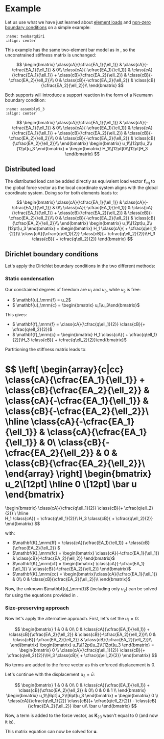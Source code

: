#    Example 

Let us use what we have just learned about [element loads](./element_loads.md) and [non-zero boundary conditions](./direchlet.md) on a simple example:

```{figure} twobarqdiri.svg
:name: twobarqdiri
:align: center
```

This example has the same two-element bar model as in [](../lecture1/directly.md), so the unconstrained stiffness matrix is unchanged:

$$
\begin{bmatrix}
	\class{cA}{\cfrac{EA_1}{\ell_1}} & \class{cA}{-\cfrac{EA_1}{\ell_1}} & 0\\
	\class{cA}{-\cfrac{EA_1}{\ell_1}} & \class{cA}{\cfrac{EA_1}{\ell_1}} + \class{cB}{\cfrac{EA_2}{\ell_2}} & \class{cB}{-\cfrac{EA_2}{\ell_2}}\\
	0 & \class{cB}{-\cfrac{EA_2}{\ell_2}} & \class{cB}{\cfrac{EA_2}{\ell_2}}\\
      \end{bmatrix}
$$

Both supports will introduce a support reaction in the form of a Neumann boundary condition:

```{figure} assembly5_3.svg
:name: assembly5_3
:align: center
```

$$
      \begin{bmatrix}
	\class{cA}{\cfrac{EA_1}{\ell_1}} & \class{cA}{-\cfrac{EA_1}{\ell_1}} & 0\\
	\class{cA}{-\cfrac{EA_1}{\ell_1}} & \class{cA}{\cfrac{EA_1}{\ell_1}} + \class{cB}{\cfrac{EA_2}{\ell_2}} & \class{cB}{-\cfrac{EA_2}{\ell_2}}\\
	0 & \class{cB}{-\cfrac{EA_2}{\ell_2}} & \class{cB}{\cfrac{EA_2}{\ell_2}}\\
      \end{bmatrix}
      \begin{bmatrix}
	u_1\\[12pt]u_2\\[12pt]u_3
      \end{bmatrix}
      =
      \begin{bmatrix}
	H_1\\[12pt]0\\[12pt]H_3
      \end{bmatrix}
      $$

## Distributed load

The distributed load can be added directly as equivalent load vector ${\mathbf{f}_\mathrm{eq}}$ to the global force vector as the local coordinate system aligns with the global coordinate system. Doing so for both elements leads to:

$$
      \begin{bmatrix}
	\class{cA}{\cfrac{EA_1}{\ell_1}} & \class{cA}{-\cfrac{EA_1}{\ell_1}} & 0\\
	\class{cA}{-\cfrac{EA_1}{\ell_1}} & \class{cA}{\cfrac{EA_1}{\ell_1}} + \class{cB}{\cfrac{EA_2}{\ell_2}} & \class{cB}{-\cfrac{EA_2}{\ell_2}}\\
	0 & \class{cB}{-\cfrac{EA_2}{\ell_2}} & \class{cB}{\cfrac{EA_2}{\ell_2}}\\
      \end{bmatrix}
      \begin{bmatrix}
	u_1\\[12pt]u_2\\[12pt]u_3
      \end{bmatrix}
      =
      \begin{bmatrix}
	H_1 \class{cA}{ + \cfrac{q\ell_1}{2}}\\ \class{cA}{\cfrac{q\ell_1}{2}} \class{cB}{+ \cfrac{q\ell_2}{2}}\\H_3 \class{cB}{ + \cfrac{q\ell_2}{2}}
      \end{bmatrix}
      $$

## Dirichlet boundary conditions

Let's apply the Dirichlet boundary conditions in the two different methods:

### Static condensation

Our constrained degrees of freedom are $u_1$ and $u_3$, while $u_2$ is free:

- $ \mathbf{u}_\mrm{f} = u_2$
- $ \mathbf{u}_\mrm{c} = \begin{bmatrix} u_1\\u_3\end{bmatrix}$

This gives:
- $ \mathbf{f}_\mrm{f} = \class{cA}{\cfrac{q\ell_1}{2}} \class{cB}{+ \cfrac{q\ell_2}{2}}$
- $ \mathbf{f}_\mrm{c} = \begin{bmatrix} H_1 \class{cA}{ + \cfrac{q\ell_1}{2}}\\H_3 \class{cB}{ + \cfrac{q\ell_2}{2}}\end{bmatrix}$

Partitioning the stiffness matrix leads to:

$$
\left[
\begin{array}{c|cc}
\class{cA}{\cfrac{EA_1}{\ell_1}} + \class{cB}{\cfrac{EA_2}{\ell_2}} &  \class{cA}{-\cfrac{EA_1}{\ell_1}}  & \class{cB}{-\cfrac{EA_2}{\ell_2}}\\
\hline
\class{cA}{-\cfrac{EA_1}{\ell_1}} & \class{cA}{\cfrac{EA_1}{\ell_1}} & 0\\
\class{cB}{-\cfrac{EA_2}{\ell_2}} & 0 & \class{cB}{\cfrac{EA_2}{\ell_2}}\\
\end{array}
\right]
\begin{bmatrix}
u_2\\[12pt] \hline  0 \\[12pt] \bar u
\end{bmatrix}
=
\begin{bmatrix}
 \class{cA}{\cfrac{q\ell_1}{2}} \class{cB}{+ \cfrac{q\ell_2}{2}} \\ \hline  
 H_1 \class{cA}{ + \cfrac{q\ell_1}{2}}\\
 H_3 \class{cB}{ + \cfrac{q\ell_2}{2}}
\end{bmatrix}
$$

with:

- $\mathbf{K}_\mrm{ff} =  \class{cA}{\cfrac{EA_1}{\ell_1}} + \class{cB}{\cfrac{EA_2}{\ell_2}} $
- $\mathbf{K}_\mrm{fc} =  \begin{bmatrix} \class{cA}{-\cfrac{EA_1}{\ell_1}}  & \class{cB}{-\cfrac{EA_2}{\ell_2}} \end{bmatrix}$
- $\mathbf{K}_\mrm{cf} =  \begin{bmatrix} \class{cA}{-\cfrac{EA_1}{\ell_1}} \\ \class{cB}{-\cfrac{EA_2}{\ell_2}} \end{bmatrix}$
- $\mathbf{K}_\mrm{cc} =  \begin{bmatrix}\class{cA}{\cfrac{EA_1}{\ell_1}} & 0\\  0 & \class{cB}{\cfrac{EA_2}{\ell_2}}\\ \end{bmatrix}$

Now, the unknown $\mathbf{u}_\mrm{f}$ (including only $u_2$) can be solved for using the equations provided in [](static-condensation).

### Size-preserving approach

Now let's apply the alternative approach. First, let's set the $u_1 = 0$:

$$
      \begin{bmatrix}
	1 & 0 & 0\\
	0 & \class{cA}{\cfrac{EA_1}{\ell_1}} + \class{cB}{\cfrac{EA_2}{\ell_2}} & \class{cB}{-\cfrac{EA_2}{\ell_2}}\\
	0 & \class{cB}{-\cfrac{EA_2}{\ell_2}} & \class{cB}{\cfrac{EA_2}{\ell_2}}\\
      \end{bmatrix}
      \begin{bmatrix}
	u_1\\[12pt]u_2\\[12pt]u_3
      \end{bmatrix}
      =
      \begin{bmatrix}
	0 \\ \class{cA}{\cfrac{q\ell_1}{2}} \class{cB}{+ \cfrac{q\ell_2}{2}}\\H_3 \class{cB}{ + \cfrac{q\ell_2}{2}}
      \end{bmatrix}
      $$

No terms are added to the force vector as this enforced displacement is $0$.

Let's continue with the displacement $u_3 = \bar u$:

$$
      \begin{bmatrix}
	1 & 0 & 0\\
	0 & \class{cA}{\cfrac{EA_1}{\ell_1}} + \class{cB}{\cfrac{EA_2}{\ell_2}} & 0\\
	0 & 0 & 1 \\
      \end{bmatrix}
      \begin{bmatrix}
	u_1\\[6pt]u_2\\[6pt]u_3
      \end{bmatrix}
      =
      \begin{bmatrix}
	0 \\ \class{cA}{\cfrac{q\ell_1}{2}} \class{cB}{+ \cfrac{q\ell_2}{2}} - \class{cB}{\cfrac{EA_2}{\ell_2}} \bar u\\ \bar u
      \end{bmatrix}
      $$

Now, a term is added to the force vector, as $\mathbf{K}_{23}$ wasn't equal to 0 (and now it is).

This matrix equation can now be solved for $\mathbf{u}$.
